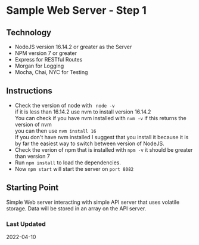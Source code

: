 # Sample Web Server - Step 1
## Technology
* NodeJS version 16.14.2 or greater as the Server
* NPM version 7 or greater
* Express for RESTful Routes
* Morgan for Logging
* Mocha, Chai, NYC for Testing

## Instructions
* Check the version of node with ` node -v`  
  if it is less than 16.14.2 use nvm to install version 16.14.2  
  You can check if you have nvm installed with `nvm -v`  if this returns the version of nvm  
  you can then use  `nvm install 16`  
  If you don't have nvm installed I suggest that you install it because it is by far the easiest way to switch between version of NodeJS.
* Check the verion of npm that is installed with `npm -v` it should be greater than version 7
* Run ` npm install ` to load the dependencies.
* Now `npm start` will start the server on `port 8082`

## Starting Point  
Simple Web server interacting with simple API server that uses volatile storage. Data will be stored in an array on the API server.  

### Last Updated
2022-04-10
